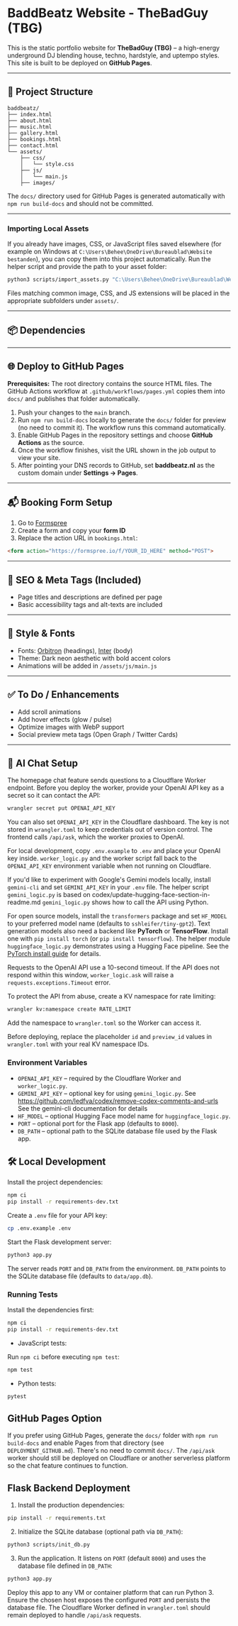# BaddBeatz Website - TheBadGuy (TBG)

This is the static portfolio website for **TheBadGuy (TBG)** – a high-energy underground DJ blending house, techno, hardstyle, and uptempo styles. This site is built to be deployed on **GitHub Pages**.

---

## 🚀 Project Structure

```
baddbeatz/
├── index.html
├── about.html
├── music.html
├── gallery.html
├── bookings.html
├── contact.html
└── assets/
    ├── css/
    │   └── style.css
    ├── js/
    │   └── main.js
    ├── images/
```

The `docs/` directory used for GitHub Pages is generated automatically with `npm run build-docs` and should not be committed.

---

### Importing Local Assets

If you already have images, CSS, or JavaScript files saved elsewhere (for example on
Windows at `C:\Users\Behee\OneDrive\Bureaublad\Website bestanden`), you can copy
them into this project automatically. Run the helper script and provide the path
to your asset folder:

```bash
python3 scripts/import_assets.py "C:\Users\Behee\OneDrive\Bureaublad\Website bestanden"
```

Files matching common image, CSS, and JS extensions will be placed in the
appropriate subfolders under `assets/`.

---

## 📦 Dependencies
---

## 🌐 Deploy to GitHub Pages

**Prerequisites:** The root directory contains the source HTML files. The GitHub Actions workflow at `.github/workflows/pages.yml` copies them into `docs/` and publishes that folder automatically.

1. Push your changes to the `main` branch.
2. Run `npm run build-docs` locally to generate the `docs/` folder for preview (no need to commit it). The workflow runs this command automatically.
3. Enable GitHub Pages in the repository settings and choose **GitHub Actions** as the source.
4. Once the workflow finishes, visit the URL shown in the job output to view your site.
5. After pointing your DNS records to GitHub, set **baddbeatz.nl** as the custom domain under **Settings → Pages**.


---

## 📬 Booking Form Setup

1. Go to [Formspree](https://formspree.io)
2. Create a form and copy your **form ID**
3. Replace the action URL in `bookings.html`:

```html
<form action="https://formspree.io/f/YOUR_ID_HERE" method="POST">
```

---

## 🎯 SEO & Meta Tags (Included)

- Page titles and descriptions are defined per page
- Basic accessibility tags and alt-texts are included

---

## 🎨 Style & Fonts

- Fonts: [Orbitron](https://fonts.google.com/specimen/Orbitron) (headings), [Inter](https://fonts.google.com/specimen/Inter) (body)
- Theme: Dark neon aesthetic with bold accent colors
- Animations will be added in `/assets/js/main.js`

---

## ✅ To Do / Enhancements

- Add scroll animations
- Add hover effects (glow / pulse)
- Optimize images with WebP support
- Social preview meta tags (Open Graph / Twitter Cards)

---


## 🤖 AI Chat Setup

The homepage chat feature sends questions to a Cloudflare Worker endpoint.
Before you deploy the worker, provide your OpenAI API key as a secret so it can
contact the API:

```bash
wrangler secret put OPENAI_API_KEY
```

You can also set `OPENAI_API_KEY` in the Cloudflare dashboard. The key is not
stored in `wrangler.toml` to keep credentials out of version control. The
frontend calls `/api/ask`, which the worker proxies to OpenAI.

For local development, copy `.env.example` to `.env` and place your OpenAI key
inside. `worker_logic.py` and the worker script fall back to the
`OPENAI_API_KEY` environment variable when not running on Cloudflare.

If you'd like to experiment with Google's Gemini models locally, install
`gemini-cli` and set `GEMINI_API_KEY` in your `.env` file. The helper script
`gemini_logic.py` is based on codex/update-hugging-face-section-in-readme.md
`gemini_logic.py` shows how to call the API using Python.

For open source models, install the `transformers` package and set `HF_MODEL` to your preferred model name (defaults to `sshleifer/tiny-gpt2`).
Text generation models also need a backend like **PyTorch** or **TensorFlow**. Install one with `pip install torch` (or `pip install tensorflow`).
The helper module `huggingface_logic.py` demonstrates using a Hugging Face pipeline. See the [PyTorch install guide](https://pytorch.org/get-started/locally/) for details.

Requests to the OpenAI API use a 10-second timeout. If the API does not respond
within this window, `worker_logic.ask` will raise a
`requests.exceptions.Timeout` error.

To protect the API from abuse, create a KV namespace for rate limiting:

```bash
wrangler kv:namespace create RATE_LIMIT
```

Add the namespace to `wrangler.toml` so the Worker can access it.

Before deploying, replace the placeholder `id` and `preview_id` values in
`wrangler.toml` with your real KV namespace IDs.

### Environment Variables

- `OPENAI_API_KEY` – required by the Cloudflare Worker and `worker_logic.py`.
- `GEMINI_API_KEY` – optional key for using `gemini_logic.py`.
  See https://github.com/ledfva/codex/remove-codex-comments-and-urls
  See the gemini-cli documentation for details
- `HF_MODEL` – optional Hugging Face model name for `huggingface_logic.py`.
- `PORT` – optional port for the Flask app (defaults to `8000`).
- `DB_PATH` – optional path to the SQLite database file used by the Flask app.


## 🛠 Local Development

Install the project dependencies:

```bash
npm ci
pip install -r requirements-dev.txt
```

Create a `.env` file for your API key:

```bash
cp .env.example .env
```

Start the Flask development server:

```bash
python3 app.py
```

The server reads `PORT` and `DB_PATH` from the environment. `DB_PATH` points to
the SQLite database file (defaults to `data/app.db`).

### Running Tests

Install the dependencies first:

```bash
npm ci
pip install -r requirements-dev.txt
```

- JavaScript tests:

Run `npm ci` before executing `npm test`:

```bash
npm test
```

- Python tests:

```bash
pytest
```

## GitHub Pages Option

If you prefer using GitHub Pages, generate the `docs/` folder with `npm run build-docs` and enable Pages from that directory (see `DEPLOYMENT_GITHUB.md`). There's no need to commit `docs/`. The `/api/ask` worker should still be deployed on Cloudflare or another serverless platform so the chat feature continues to function.

## Flask Backend Deployment

1. Install the production dependencies:

```bash
pip install -r requirements.txt
```

2. Initialize the SQLite database (optional path via `DB_PATH`):

```bash
python3 scripts/init_db.py
```

3. Run the application. It listens on `PORT` (default `8000`) and uses the database file defined in `DB_PATH`:

```bash
python3 app.py
```

Deploy this app to any VM or container platform that can run Python 3. Ensure the chosen host exposes the configured `PORT` and persists the database file. The Cloudflare Worker defined in `wrangler.toml` should remain deployed to handle `/api/ask` requests.
